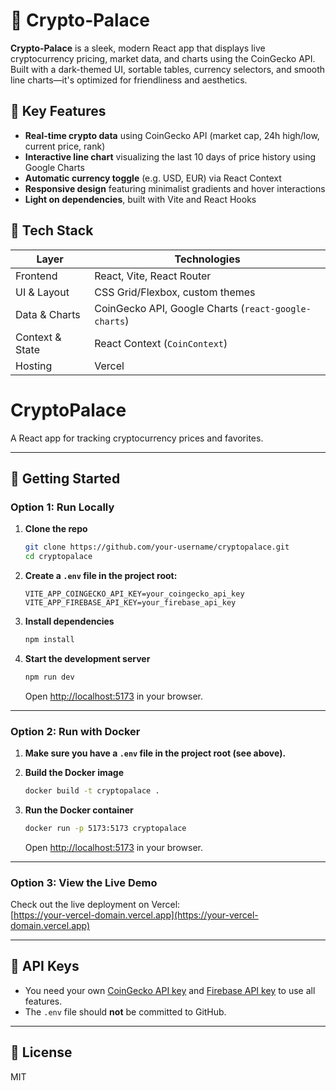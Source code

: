 # 🏦 Crypto‑Palace

**Crypto‑Palace** is a sleek, modern React app that displays live cryptocurrency pricing, market data, and charts using the CoinGecko API. Built with a dark-themed UI, sortable tables, currency selectors, and smooth line charts—it's optimized for friendliness and aesthetics.

## 🚀 Key Features

- **Real-time crypto data** using CoinGecko API (market cap, 24h high/low, current price, rank)
- **Interactive line chart** visualizing the last 10 days of price history using Google Charts
- **Automatic currency toggle** (e.g. USD, EUR) via React Context
- **Responsive design** featuring minimalist gradients and hover interactions
- **Light on dependencies**, built with Vite and React Hooks

## 🧱 Tech Stack

| Layer             | Technologies                                 |
|------------------|----------------------------------------------|
| Frontend         | React, Vite, React Router                    |
| UI & Layout      | CSS Grid/Flexbox, custom themes              |
| Data & Charts    | CoinGecko API, Google Charts (`react-google-charts`) |
| Context & State  | React Context (`CoinContext`)                |
| Hosting          | Vercel                                       |



# CryptoPalace

A React app for tracking cryptocurrency prices and favorites.

---

## 🚀 Getting Started

### Option 1: Run Locally

1. **Clone the repo**
    ```sh
    git clone https://github.com/your-username/cryptopalace.git
    cd cryptopalace
    ```

2. **Create a `.env` file in the project root:**
    ```
    VITE_APP_COINGECKO_API_KEY=your_coingecko_api_key
    VITE_APP_FIREBASE_API_KEY=your_firebase_api_key
    ```

3. **Install dependencies**
    ```sh
    npm install
    ```

4. **Start the development server**
    ```sh
    npm run dev
    ```
    Open [http://localhost:5173](http://localhost:5173) in your browser.

---

### Option 2: Run with Docker

1. **Make sure you have a `.env` file in the project root (see above).**

2. **Build the Docker image**
    ```sh
    docker build -t cryptopalace .
    ```

3. **Run the Docker container**
    ```sh
    docker run -p 5173:5173 cryptopalace
    ```
    Open [http://localhost:5173](http://localhost:5173) in your browser.

---

### Option 3: View the Live Demo

Check out the live deployment on Vercel:  
[https://your-vercel-domain.vercel.app](https://your-vercel-domain.vercel.app)

---

## 🔑 API Keys

- You need your own [CoinGecko API key](https://www.coingecko.com/en/api) and [Firebase API key](https://console.firebase.google.com/) to use all features.
- The `.env` file should **not** be committed to GitHub.

---

## 📝 License

MIT
